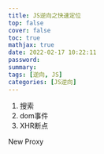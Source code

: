 ```yaml
---
title: JS逆向之快速定位
top: false
cover: false
toc: true
mathjax: true
date: 2022-02-17 10:22:11
password:
summary:
tags: [逆向, JS]
categories: [JS逆向]
---
```




1. 搜索
2. dom事件
3. XHR断点

New Proxy

